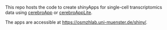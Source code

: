 This repo hosts the code to create shinyApps for single-cell transcriptomics data using [cerebroApp](https://github.com/romanhaa/cerebroApp) or [cerebroAppLite](https://github.com/mihem/cerebroAppLite). 

The apps are accessible at https://osmzhlab.uni-muenster.de/shiny/.
